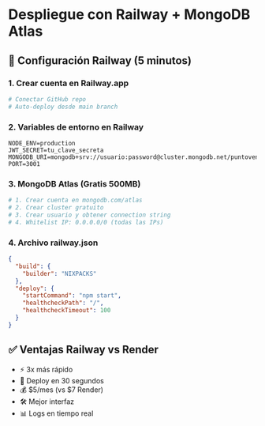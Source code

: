 # Despliegue con Railway + MongoDB Atlas

## 🚀 Configuración Railway (5 minutos)

### 1. Crear cuenta en Railway.app
```bash
# Conectar GitHub repo
# Auto-deploy desde main branch
```

### 2. Variables de entorno en Railway
```env
NODE_ENV=production
JWT_SECRET=tu_clave_secreta
MONGODB_URI=mongodb+srv://usuario:password@cluster.mongodb.net/puntoventa
PORT=3001
```

### 3. MongoDB Atlas (Gratis 500MB)
```bash
# 1. Crear cuenta en mongodb.com/atlas
# 2. Crear cluster gratuito
# 3. Crear usuario y obtener connection string
# 4. Whitelist IP: 0.0.0.0/0 (todas las IPs)
```

### 4. Archivo railway.json
```json
{
  "build": {
    "builder": "NIXPACKS"
  },
  "deploy": {
    "startCommand": "npm start",
    "healthcheckPath": "/",
    "healthcheckTimeout": 100
  }
}
```

## ✅ Ventajas Railway vs Render
- ⚡ 3x más rápido
- 🔄 Deploy en 30 segundos
- 💰 $5/mes (vs $7 Render)
- 🛠️ Mejor interfaz
- 📊 Logs en tiempo real